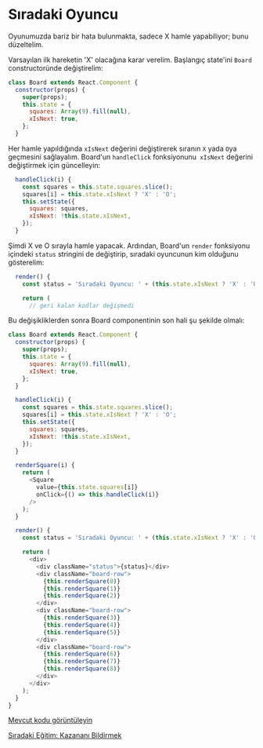 <h1>Sıradaki Oyuncu</h1>

Oyunumuzda bariz bir hata bulunmakta, sadece X hamle yapabiliyor; bunu düzeltelim.

Varsayılan ilk hareketin 'X' olacağına karar verelim. Başlangıç state'ini `Board` constructoründe değiştirelim:

```js
class Board extends React.Component {
  constructor(props) {
    super(props);
    this.state = {
      squares: Array(9).fill(null),
      xIsNext: true,
    };
  }
```

Her hamle yapıldığında `xIsNext` değerini değiştirerek sıranın `X` yada `O`ya geçmesini sağlayalım. Board'un `handleClick` fonksiyonunu` xIsNext` değerini değiştirmek için güncelleyin:

```js
  handleClick(i) {
    const squares = this.state.squares.slice();
    squares[i] = this.state.xIsNext ? 'X' : 'O';
    this.setState({
      squares: squares,
      xIsNext: !this.state.xIsNext,
    });
  }
```

Şimdi X ve O sırayla hamle yapacak. Ardından, Board'un `render` fonksiyonu içindeki `status` stringini de değiştirip, sıradaki oyuncunun kim olduğunu gösterelim:

```js
  render() {
    const status = 'Sıradaki Oyuncu: ' + (this.state.xIsNext ? 'X' : 'O');

    return (
      // geri kalan kodlar değişmedi
```

Bu değişikliklerden sonra Board componentinin son hali şu şekilde olmalı:

```js
class Board extends React.Component {
  constructor(props) {
    super(props);
    this.state = {
      squares: Array(9).fill(null),
      xIsNext: true,
    };
  }

  handleClick(i) {
    const squares = this.state.squares.slice();
    squares[i] = this.state.xIsNext ? 'X' : 'O';
    this.setState({
      squares: squares,
      xIsNext: !this.state.xIsNext,
    });
  }

  renderSquare(i) {
    return (
      <Square
        value={this.state.squares[i]}
        onClick={() => this.handleClick(i)}
      />
    );
  }

  render() {
    const status = 'Sıradaki Oyuncu: ' + (this.state.xIsNext ? 'X' : 'O');

    return (
      <div>
        <div className="status">{status}</div>
        <div className="board-row">
          {this.renderSquare(0)}
          {this.renderSquare(1)}
          {this.renderSquare(2)}
        </div>
        <div className="board-row">
          {this.renderSquare(3)}
          {this.renderSquare(4)}
          {this.renderSquare(5)}
        </div>
        <div className="board-row">
          {this.renderSquare(6)}
          {this.renderSquare(7)}
          {this.renderSquare(8)}
        </div>
      </div>
    );
  }
}
```

<a href="https://codepen.io/gaearon/pen/KmmrBy?editors=0010">Mevcut kodu görüntüleyin</a>

<a href="https://omergulcicek.github.io/react/uygulamali-egitim/kazanani-bildirmek">Sıradaki Eğitim: Kazananı Bildirmek</a>
